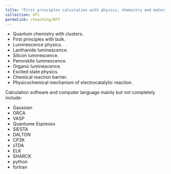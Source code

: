 ```yaml
---
title: "First principles calculation with physics, chemistry and material science"
collection: dft
permalink: /teaching/DFT
---
```

* Quantum chemistry with clusters.
* First principles with bulk.
* Luminescence physics.
* Lanthanide luminescence.
* Silicon luminescence.
* Perovskite luminescence.
* Organic luminescence.
* Excited state physics.
* Chemical reaction barrier.
* Physicochemical mechanism of electrocatalytic reaction.

Calculation software and computer language mainly but not completely include:
* Gaussian
* ORCA
* VASP
* Quantume Espresso
* SIESTA
* DALTON
* CP2K
* sTDA
* ELK
* SHARCK
* python
* fortran
